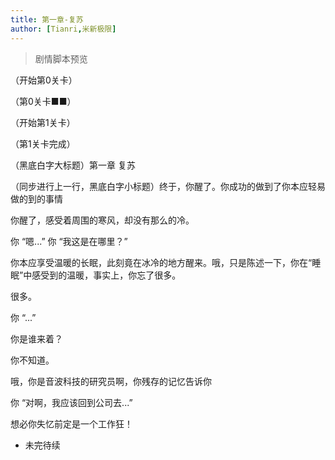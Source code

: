 ```yaml
---
title: 第一章-复苏
author: [Tianri,米新极限]
---
```


> 剧情脚本预览

（开始第0关卡）

（第0关卡■■）

（开始第1关卡）

（第1关卡完成）

（黑底白字大标题）第一章 复苏

（同步进行上一行，黑底白字小标题）终于，你醒了。你成功的做到了你本应轻易做的到的事情

你醒了，感受着周围的寒风，却没有那么的冷。

你 “嗯...”
你 “我这是在哪里？”

你本应享受温暖的长眠，此刻竟在冰冷的地方醒来。哦，只是陈述一下，你在“睡眠”中感受到的温暖，事实上，你忘了很多。

很多。

你 “...”

你是谁来着？

你不知道。

哦，你是音波科技的研究员啊，你残存的记忆告诉你

你 “对啊，我应该回到公司去...”

想必你失忆前定是一个工作狂！

- 未完待续